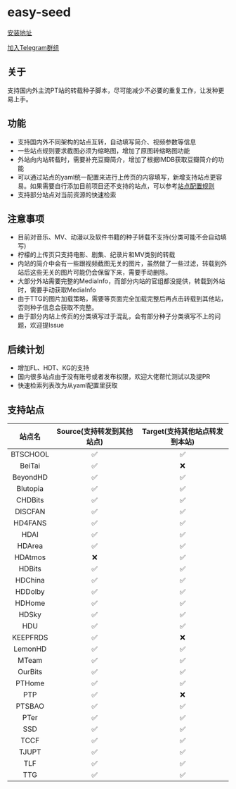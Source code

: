 # easy-seed

[安装地址](https://greasyfork.org/zh-CN/scripts/423199-easy-seed-pt%E4%B8%80%E9%94%AE%E8%BD%AC%E7%A7%8D)

[加入Telegram群组](https://t.me/easyseed)

## 关于

支持国内外主流PT站的转载种子脚本，尽可能减少不必要的重复工作，让发种更易上手。
## 功能
* 支持国内外不同架构的站点互转，自动填写简介、视频参数等信息
* 一些站点规则要求截图必须为缩略图，增加了原图转缩略图功能
* 外站向内站转载时，需要补充豆瓣简介，增加了根据IMDB获取豆瓣简介的功能
* 可以通过站点的yaml统一配置来进行上传页的内容填写，新增支持站点更容易。如果需要自行添加目前项目还不支持的站点，可以参考[站点配置规则](https://github.com/techmovie/easy-seed/wiki/%E5%A6%82%E4%BD%95%E5%A2%9E%E5%8A%A0%E7%9B%AE%E5%89%8D%E8%BF%98%E4%B8%8D%E6%94%AF%E6%8C%81%E7%9A%84%E7%AB%99%E7%82%B9%E9%85%8D%E7%BD%AE)
* 支持部分站点对当前资源的快速检索
  
## 注意事项
* 目前对音乐、MV、动漫以及软件书籍的种子转载不支持(分类可能不会自动填写)
* 柠檬的上传页只支持电影、剧集、纪录片和MV类别的转载
* 内站的简介中会有一些跟视频截图无关的图片，虽然做了一些过滤，转载到外站后这些无关的图片可能仍会保留下来，需要手动删除。
* 大部分外站需要完整的MediaInfo，而部分内站的官组都没提供，转载到外站时，需要手动获取MediaInfo
* 由于TTG的图片加载策略，需要等页面完全加载完整后再点击转载到其他站，否则种子信息会获取不完整。
* 由于部分内站上传页的分类填写过于混乱，会有部分种子分类填写不上的问题，欢迎提Issue
## 后续计划
* 增加FL、HDT、KG的支持
* 国内很多站点由于没有账号或者发布权限，欢迎大佬帮忙测试以及提PR
* 快速检索列表改为从yaml配置里获取

## 支持站点

|  站点名  | Source(支持转发到其他站点) | Target(支持其他站点转发到本站) |
| :------: | :------------------------: | :----------------------------: |
| BTSCHOOL |             ✅              |               ✅                |
|  BeiTai  |             ✅              |               ❌                |
| BeyondHD |             ✅              |               ✅                |
| Blutopia |             ✅              |               ✅                |
| CHDBits  |             ✅              |               ✅                |
| DISCFAN  |             ✅              |               ✅                |
| HD4FANS  |             ✅              |               ✅                |
|   HDAI   |             ✅              |               ✅                |
|  HDArea  |             ✅              |               ✅                |
| HDAtmos  |             ❌              |               ✅                |
|  HDBits  |             ✅              |               ✅                |
| HDChina  |             ✅              |               ✅                |
| HDDolby  |             ✅              |               ✅                |
|  HDHome  |             ✅              |               ✅                |
|  HDSky   |             ✅              |               ✅                |
|   HDU    |             ✅              |               ✅                |
| KEEPFRDS |             ✅              |               ❌                |
| LemonHD  |             ✅              |               ✅                |
|  MTeam   |             ✅              |               ✅                |
| OurBits  |             ✅              |               ✅                |
|  PTHome  |             ✅              |               ✅                |
|   PTP    |             ✅              |               ❌                |
|  PTSBAO  |             ✅              |               ✅                |
|   PTer   |             ✅              |               ✅                |
|   SSD    |             ✅              |               ✅                |
|   TCCF   |             ✅              |               ✅                |
|  TJUPT   |             ✅              |               ✅                |
|   TLF    |             ✅              |               ✅                |
|   TTG    |             ✅              |               ✅                |
